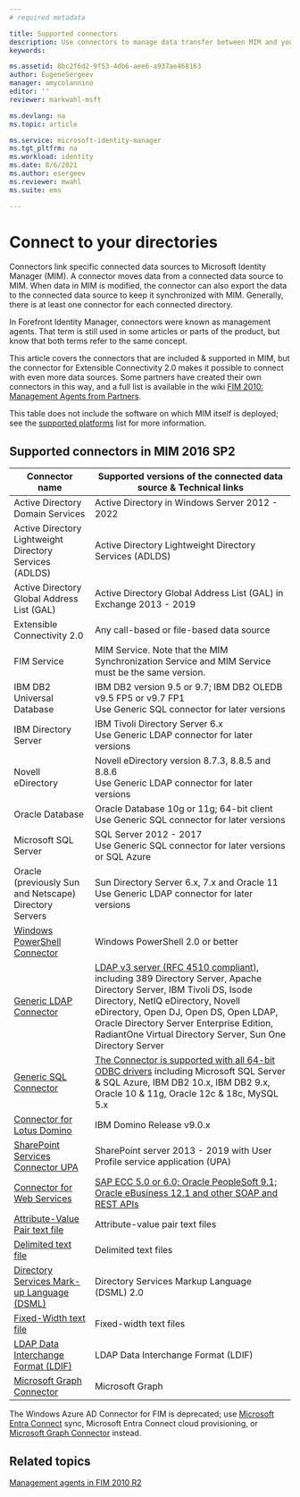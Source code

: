 ```yaml
---
# required metadata

title: Supported connectors
description: Use connectors to manage data transfer between MIM and your connected data sources.
keywords:

ms.assetid: 8bc2f6d2-9f53-4db6-aee6-a937ae468163
author: EugeneSergeev
manager: amycolannino
editor: ''
reviewer: markwahl-msft

ms.devlang: na
ms.topic: article

ms.service: microsoft-identity-manager
ms.tgt_pltfrm: na
ms.workload: identity
ms.date: 8/6/2021
ms.author: esergeev
ms.reviewer: mwahl
ms.suite: ems

---
```


# Connect to your directories

Connectors link specific connected data sources to Microsoft Identity Manager (MIM). A connector moves data from a connected data source to MIM. When data in MIM is modified, the connector can also export the data to the connected data source to keep it synchronized with MIM. Generally, there is at least one connector for each connected directory.

In Forefront Identity Manager, connectors were known as management agents. That term is still used in some articles or parts of the product, but know that both terms refer to the same concept.

This article covers the connectors that are included & supported in MIM, but the connector for Extensible Connectivity 2.0 makes it possible to connect with even more data sources. Some partners have created their own connectors in this way, and a full list is available in the wiki [FIM 2010: Management Agents from Partners](https://social.technet.microsoft.com/wiki/contents/articles/1589.fim-2010-management-agents-from-partners.aspx).

This table does not include the software on which MIM itself is deployed; see the [supported platforms](microsoft-identity-manager-2016-supported-platforms.md) list for more information.

## Supported connectors in MIM 2016 SP2

| Connector name | Supported versions of the connected data source & Technical links |
| ---- | ----------------------------------------------- |
| Active Directory Domain Services | Active Directory in Windows Server 2012 - 2022 |
| Active Directory Lightweight Directory Services (ADLDS) | Active Directory Lightweight Directory Services (ADLDS) |
| Active Directory Global Address List (GAL) | Active Directory Global Address List (GAL) in Exchange 2013 - 2019 |
| Extensible Connectivity 2.0 | Any call-based or file-based data source |
| FIM Service | MIM Service. Note that the MIM Synchronization Service and MIM Service must be the same version. |
| IBM DB2 Universal Database | IBM DB2 version 9.5 or 9.7; IBM DB2 OLEDB v9.5 FP5 or v9.7 FP1 <br/> Use Generic SQL connector for later versions|
| IBM Directory Server | IBM Tivoli Directory Server 6.x <br/> Use Generic LDAP connector for later versions|
| Novell eDirectory | Novell eDirectory version 8.7.3, 8.8.5 and 8.8.6 <br/> Use Generic LDAP connector for later versions|
| Oracle Database | Oracle Database 10g or 11g; 64-bit client <br/> Use Generic SQL connector for later versions|
| Microsoft SQL Server | SQL Server 2012 - 2017 <br/> Use Generic SQL connector for later versions or SQL Azure|
| Oracle (previously Sun and Netscape) Directory Servers | Sun Directory Server 6.x, 7.x and Oracle 11<br/> Use Generic LDAP connector for later versions |
| [Windows PowerShell Connector](https://msdn.microsoft.com/library/dn640417.aspx) | Windows PowerShell 2.0 or better |
| [Generic LDAP Connector](https://msdn.microsoft.com/library/dn510997.aspx) | [LDAP v3 server (RFC 4510 compliant)](reference/microsoft-identity-manager-2016-connector-genericldap.md#overview-of-the-generic-ldap-connector), including 389 Directory Server, Apache Directory Server, IBM Tivoli DS, Isode Directory, NetIQ eDirectory, Novell eDirectory, Open DJ, Open DS, Open LDAP, Oracle Directory Server Enterprise Edition, RadiantOne Virtual Directory Server, Sun One Directory Server |
| [Generic SQL Connector](reference/microsoft-identity-manager-2016-connector-genericsql.md) | [The Connector is supported with all 64-bit ODBC drivers](reference/microsoft-identity-manager-2016-connector-genericsql.md#overview-of-the-generic-sql-connector) including Microsoft SQL Server & SQL Azure, IBM DB2 10.x, IBM DB2 9.x, Oracle 10 & 11g, Oracle 12c & 18c, MySQL 5.x|
| [Connector for Lotus Domino](reference/microsoft-identity-manager-2016-connector-domino.md) | IBM Domino Release v9.0.x |
| [SharePoint Services Connector UPA](https://msdn.microsoft.com/library/dn511003.aspx) | SharePoint server 2013 - 2019 with User Profile service application (UPA) |
| [Connector for Web Services](https://www.microsoft.com/en-us/download/details.aspx?id=51495) | [SAP ECC 5.0 or 6.0; Oracle PeopleSoft 9.1; Oracle eBusiness 12.1 and other SOAP and REST APIs](/microsoft-identity-manager/reference/microsoft-identity-manager-2016-ma-ws) |
| [Attribute-Value Pair text file](https://technet.microsoft.com/library/cc708644(v=ws.10).aspx) | Attribute-value pair text files |
| [Delimited text file](https://technet.microsoft.com/library/cc720612(v=ws.10).aspx) | Delimited text files |
| [Directory Services Mark-up Language (DSML)](https://technet.microsoft.com/library/cc720660(v=ws.10).aspx) | Directory Services Markup Language (DSML) 2.0 |
| [Fixed-Width text file](https://technet.microsoft.com/library/cc720633(v=ws.10).aspx) | Fixed-width text files |
| [LDAP Data Interchange Format (LDIF)](https://technet.microsoft.com/library/cc708662(v=ws.10).aspx) | LDAP Data Interchange Format (LDIF) |
| [Microsoft Graph Connector](microsoft-identity-manager-2016-connector-graph.md) | Microsoft Graph |

The Windows Azure AD Connector for FIM is deprecated; use [Microsoft Entra Connect](https://azure.microsoft.com/documentation/articles/active-directory-aadconnect) sync, Microsoft Entra Connect cloud provisioning, or [Microsoft Graph Connector](microsoft-identity-manager-2016-connector-graph.md) instead.

## Related topics

[Management agents in FIM 2010 R2](https://technet.microsoft.com/library/jj133885.aspx)
